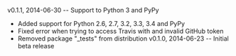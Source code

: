 v0.1.1, 2014-06-30 -- Support to Python 3 and PyPy
- Added support for Python 2.6, 2.7, 3.2, 3.3, 3.4 and PyPy
- Fixed error when trying to access Travis with and invalid GitHub token
- Removed package "_tests" from distribution
v0.1.0, 2014-06-23 -- Initial beta release